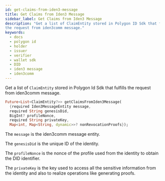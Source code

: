 ```yaml
---
id: get-claims-from-iden3-message
title: Get Claims from Iden3 Message
sidebar_label: Get Claims from Iden3 Message
description: "Get a list of ClaimEntity stored in Polygon ID Sdk that fulfills
the request from iden3comm message."
keywords:
  - docs
  - polygon id
  - holder
  - issuer
  - verifier
  - wallet sdk
  - DID
  - iden3 message
  - iden3comm
---
```


Get a list of `ClaimEntity` stored in Polygon Id Sdk that fulfills the request from iden3comm message.

```dart
Future<List<ClaimEntity?>> getClaimsFromIden3Message(
  {required Iden3MessageEntity message,
  required String genesisDid,
  BigInt? profileNonce,
  required String privateKey,
  Map<int, Map<String, dynamic>>? nonRevocationProofs});
```

The `message` is the iden3comm message entity.

The `genesisDid` is the unique ID of the identity.

The `profileNonce` is the nonce of the profile used from the identity to obtain the DID identifier.

The `privateKey` is the key used to access all the sensitive information from the identity and also to realize operations like generating proofs.